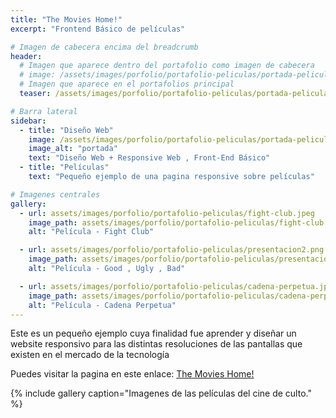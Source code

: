 ```yaml
---
title: "The Movies Home!"
excerpt: "Frontend Básico de películas"

# Imagen de cabecera encima del breadcrumb
header:
  # Imagen que aparece dentro del portafolio como imagen de cabecera
  # image: /assets/images/porfolio/portafolio-peliculas/portada-peliculas.png
  # Imagen que aparece en el portafolios principal
  teaser: /assets/images/porfolio/portafolio-peliculas/portada-peliculas.png

# Barra lateral
sidebar:
  - title: "Diseño Web"
    image: /assets/images/porfolio/portafolio-peliculas/portada-peliculas.png
    image_alt: "portada"
    text: "Diseño Web + Responsive Web , Front-End Básico"
  - title: "Películas"
    text: "Pequeño ejemplo de una pagina responsive sobre películas"

# Imagenes centrales
gallery:
  - url: assets/images/porfolio/portafolio-peliculas/fight-club.jpeg
    image_path: assets/images/porfolio/portafolio-peliculas/fight-club.jpeg
    alt: "Película - Fight Club"

  - url: assets/images/porfolio/portafolio-peliculas/presentacion2.png
    image_path: assets/images/porfolio/portafolio-peliculas/presentacion2.png
    alt: "Película - Good , Ugly , Bad"

  - url: assets/images/porfolio/portafolio-peliculas/cadena-perpetua.jpeg
    image_path: assets/images/porfolio/portafolio-peliculas/cadena-perpetua.jpeg
    alt: "Película - Cadena Perpetua"
---
```


Este es un pequeño ejemplo cuya finalidad fue aprender y diseñar un website responsivo para
las distintas resoluciones de las pantallas que existen en el mercado de la tecnología

Puedes visitar la pagina en este enlace: [The Movies Home!](https://rvsweb.github.io/flexbox-saint-grial)

<!-- Snippet de codigo para insertar las imagenes -->
{% include gallery caption="Imagenes de las películas del cine de culto." %}
